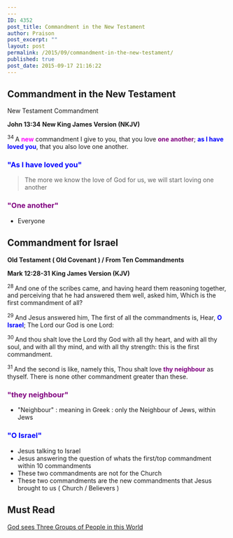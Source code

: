 ```yaml
---
---
ID: 4352
post_title: Commandment in the New Testament
author: Praison
post_excerpt: ""
layout: post
permalink: /2015/09/commandment-in-the-new-testament/
published: true
post_date: 2015-09-17 21:16:22
---
```

<h2>Commandment in the New Testament</h2>
New Testament Commandment

<strong>John 13:34</strong>
<strong> New King James Version (NKJV)</strong>

<span id="en-NKJV-26665" class="text John-13-34"><sup class="versenum">34 </sup><span class="woj">A <span style="color: #ff00ff;"><strong>new</strong></span> commandment I give to you, that you love <span style="color: #800080;"><strong>one another</strong></span>; <span style="color: #0000ff;"><strong>as I have loved you</strong></span>, that you also love one another.</span></span>
<h3><span style="color: #0000ff;">"As I have loved you"</span></h3>
<blockquote>The more we know the love of God for us, we will start loving one another</blockquote>
<h3><span style="color: #800080;">"One another"</span></h3>
<ul>
	<li>Everyone</li>
</ul>
<h2>Commandment for Israel</h2>
<strong>Old Testament ( Old Covenant ) / From Ten Commandments</strong>

<strong>Mark 12:28-31</strong>
<strong> King James Version (KJV)</strong>

<sup class="versenum">28 </sup>And one of the scribes came, and having heard them reasoning together, and perceiving that he had answered them well, asked him, Which is the first commandment of all?

<span id="en-KJV-24703" class="text Mark-12-29"><sup class="versenum">29 </sup>And Jesus answered him, The first of all the commandments is, Hear, <span style="color: #0000ff;"><strong>O Israel</strong></span>; The Lord our God is one Lord:</span>

<span id="en-KJV-24704" class="text Mark-12-30"><sup class="versenum">30 </sup>And thou shalt love the Lord thy God with all thy heart, and with all thy soul, and with all thy mind, and with all thy strength: this is the first commandment.</span>

<span id="en-KJV-24705" class="text Mark-12-31"><sup class="versenum">31 </sup>And the second is like, namely this, Thou shalt love <span style="color: #800080;"><strong>thy neighbour</strong></span> as thyself. There is none other commandment greater than these.</span>
<h3><span style="color: #800080;"><strong>"they neighbour"</strong></span></h3>
<ul>
	<li>"Neighbour" : meaning in Greek : only the Neighbour of Jews, within Jews</li>
</ul>
<h3><span style="color: #0000ff;">"O Israel"</span></h3>
<ul>
	<li>Jesus talking to Israel</li>
	<li>Jesus answering the question of whats the first/top commandment within 10 commandments</li>
	<li>These two commandments are not for the Church</li>
	<li>These two commandments are the new commandments that Jesus brought to us ( Church / Believers )</li>
</ul>
<h2>Must Read</h2>
<a href="http://biblerevelation.org/2015/09/16/god-sees-three-groups-people-world/">God sees Three Groups of People in this World</a>